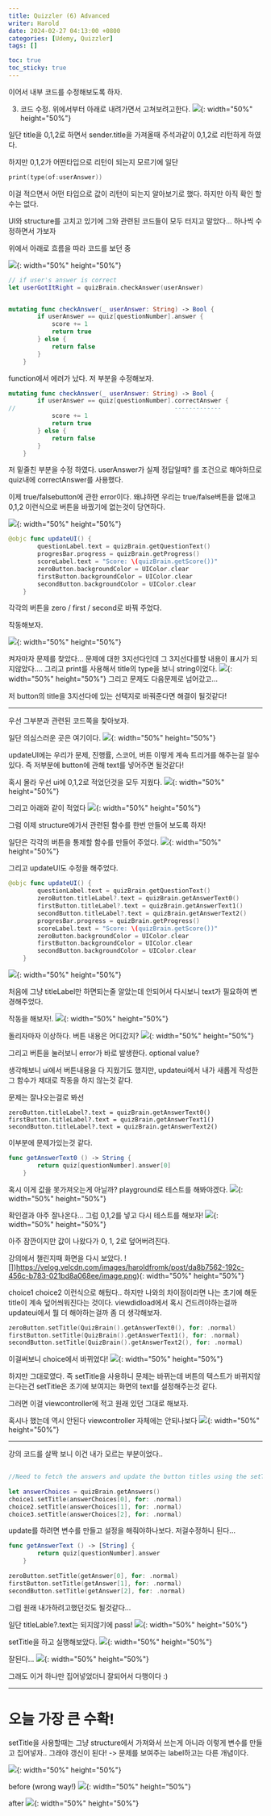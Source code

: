 ```yaml
---
title: Quizzler (6) Advanced
writer: Harold
date: 2024-02-27 04:13:00 +0800
categories: [Udemy, Quizzler]
tags: []

toc: true
toc_sticky: true
---
```

이어서 내부 코드를 수정해보도록 하자.

3. 코드 수정.
위에서부터 아래로 내려가면서 고쳐보려고한다.
![](https://velog.velcdn.com/images/haroldfromk/post/341d7bb5-f567-4492-b5dd-4991f76f596e/image.png){: width="50%" height="50%"}

일단 title을 0,1,2로 하면서 sender.title을 가져올때 주석과같이 0,1,2로 리턴하게 하였다.

하지만 0,1,2가 어떤타입으로 리턴이 되는지 모르기에 일단 
```swift
print(type(of:userAnswer))
```
이걸 적으면서 어떤 타입으로 값이 리턴이 되는지 알아보기로 했다. 하지만 아직 확인 할 수는 없다.

UI와 structure를 고치고 있기에 그와 관련된 코드들이 모두 터지고 말았다...
하나씩 수정하면서 가보자

위에서 아래로 흐름을 따라 코드를 보던 중

![](https://velog.velcdn.com/images/haroldfromk/post/9306b261-2677-4d71-98b7-6d121fc927b4/image.png){: width="50%" height="50%"}

```swift
// if user's answer is correct
let userGotItRight = quizBrain.checkAnswer(userAnswer)


mutating func checkAnswer(_ userAnswer: String) -> Bool {
        if userAnswer == quiz[questionNumber].answer {
            score += 1
            return true
        } else {
            return false
        }
    }
```
function에서 에러가 났다. 저 부분을 수정해보자.
```swift
mutating func checkAnswer(_ userAnswer: String) -> Bool {
        if userAnswer == quiz[questionNumber].correctAnswer {
//                                            -------------
            score += 1
            return true
        } else {
            return false
        }
    }
```
저 밑줄친 부분을 수정 하였다.
userAnswer가 실제 정답일때? 를 조건으로 해야하므로
quiz내에 correctAnswer를 사용했다.

이제 true/falsebutton에 관한 error이다.
왜냐하면 우리는 true/false버튼을 없애고 0,1,2 이런식으로 버튼을 바꿨기에 없는것이 당연하다.

![](https://velog.velcdn.com/images/haroldfromk/post/0ba03fa6-c2ba-456b-8693-f8a2ada0a034/image.png){: width="50%" height="50%"}

```swift
@objc func updateUI() {
        questionLabel.text = quizBrain.getQuestionText()
        progresBar.progress = quizBrain.getProgress()
        scoreLabel.text = "Score: \(quizBrain.getScore())"
        zeroButton.backgroundColor = UIColor.clear
        firstButton.backgroundColor = UIColor.clear
        secondButton.backgroundColor = UIColor.clear
    }
```
각각의 버튼을 zero / first / second로 바꿔 주었다.

작동해보자.

![](https://velog.velcdn.com/images/haroldfromk/post/ffd31c6a-3d9d-4a02-bf0e-b7e8e54e8ae7/image.png){: width="50%" height="50%"}

켜자마자 문제를 찾았다...
문제에 대한 3지선다인데 그 3지선다를할 내용이 표시가 되지않았다....
그리고 print를 사용해서 title의 type을 보니 string이었다.
![](https://velog.velcdn.com/images/haroldfromk/post/92d87e34-c01b-481a-bf9c-c7bf0a2e03b0/image.gif){: width="50%" height="50%"}
그리고 문제도 다음문제로 넘어갔고...

저 button의 title을 3지선다에 있는 선택지로 바꿔준다면 해결이 될것같다!

---
우선 그부분과 관련된 코드쪽을 찾아보자.

일단 의심스러운 곳은 여기이다.
![](https://velog.velcdn.com/images/haroldfromk/post/efad11af-bf08-433c-bfdf-ae395facebb0/image.png){: width="50%" height="50%"}

updateUI에는 우리가 문제, 진행률, 스코어, 버튼 이렇게 계속 트리거를 해주는걸 알수있다.
즉 저부분에 button에 관해 text를 넣어주면 될것같다!

혹시 몰라 우선 ui에 0,1,2로 적었던것을 모두 지웠다.
![](https://velog.velcdn.com/images/haroldfromk/post/4f0f1e77-4d0f-42c0-ae65-e2c069a70306/image.png){: width="50%" height="50%"}

그리고 아래와 같이 적었다
![](https://velog.velcdn.com/images/haroldfromk/post/da179c48-7f61-4213-9022-f2d1d41dec52/image.png){: width="50%" height="50%"}

그럼 이제 structure에가서 관련된 함수를 한번 만들어 보도록 하자!

일단은 각각의 버튼을 통제할 함수를 만들어 주었다.
![](https://velog.velcdn.com/images/haroldfromk/post/3b89030a-c430-4737-8d43-93eb5fdb0490/image.png){: width="50%" height="50%"}

그리고 updateUI도 수정을 해주었다.
```swift
@objc func updateUI() {
        questionLabel.text = quizBrain.getQuestionText()
        zeroButton.titleLabel?.text = quizBrain.getAnswerText0()
        firstButton.titleLabel?.text = quizBrain.getAnswerText1()
        secondButton.titleLabel?.text = quizBrain.getAnswerText2()
        progresBar.progress = quizBrain.getProgress()
        scoreLabel.text = "Score: \(quizBrain.getScore())"
        zeroButton.backgroundColor = UIColor.clear
        firstButton.backgroundColor = UIColor.clear
        secondButton.backgroundColor = UIColor.clear
    }
```
![](https://velog.velcdn.com/images/haroldfromk/post/99a39051-6b47-44db-94e3-a35634521c6d/image.png){: width="50%" height="50%"}

처음에 그냥 titleLabel만 하면되는줄 알았는데 안되어서 다시보니 text가 필요하여 변경해주었다.

작동을 해보자!.
![](https://velog.velcdn.com/images/haroldfromk/post/c1ecf315-3e14-4159-9020-bc1858f47cc1/image.png){: width="50%" height="50%"}

돌리자마자 이상하다. 버튼 내용은 어디갔지?
![](https://velog.velcdn.com/images/haroldfromk/post/fc779ddc-6da9-43e3-a63b-31d8ff87dbd5/image.png){: width="50%" height="50%"}

그리고 버튼을 눌러보니 error가 바로 발생한다.
optional value? 

생각해보니 ui에서 버튼내용을 다 지웠기도 했지만, updateui에서 내가 새롭게 작성한 그 함수가 제대로 작동을 하지 않는것 같다.

문제는 잘나오는걸로 봐선
```swfit
zeroButton.titleLabel?.text = quizBrain.getAnswerText0()
firstButton.titleLabel?.text = quizBrain.getAnswerText1()
secondButton.titleLabel?.text = quizBrain.getAnswerText2()    
```
이부분에 문제가있는것 같다.
```swift
func getAnswerText0 () -> String {
        return quiz[questionNumber].answer[0]
    }
```
혹시 이게 값을 못가져오는게 아닐까?
playground로 테스트를 해봐야겠다.
![](https://velog.velcdn.com/images/haroldfromk/post/1e741b6d-d1bc-43aa-992b-28f109cc3aec/image.png){: width="50%" height="50%"}

확인결과 아주 잘나온다...
그럼 0,1,2를 넣고 다시 테스트를 해보자!
![](https://velog.velcdn.com/images/haroldfromk/post/c6fb19f5-f582-4199-bcf0-3c2270c93fb1/image.gif){: width="50%" height="50%"}

아주 잠깐이지만 값이 나왔다가 0, 1, 2로 덮어버려진다.

강의에서 챌린지때 화면을 다시 보았다.
![])https://velog.velcdn.com/images/haroldfromk/post/da8b7562-192c-456c-b783-021bd8a068ee/image.png){: width="50%" height="50%"}

choice1 choice2 이런식으로 해뒀다..
하지만 나와의 차이점이라면
나는 초기에 해둔 title이 계속 덮어씌워진다는 것이다. viewdidload에서 혹시 건드려야하는걸까 updateui에서 뭘 더 해야하는걸까 좀 더 생각해보자.

```swift
zeroButton.setTitle(QuizBrain().getAnswerText0(), for: .normal)
firstButton.setTitle(QuizBrain().getAnswerText1(), for: .normal)
secondButton.setTitle(QuizBrain().getAnswerText2(), for: .normal)
```
이걸써보니 choice에서 바뀌었다!
![](https://velog.velcdn.com/images/haroldfromk/post/2b171637-438c-446e-983c-b09458dab4e1/image.gif){: width="50%" height="50%"}

하지만 그대로였다. 즉 setTitle을 사용하니 문제는 바뀌는데 버튼의 텍스트가 바뀌지않는다는건
setTitle은 초기에 보여지는 화면의 text를 설정해주는것 같다.

그러면 이걸 viewcontroller에 적고 원래 있던 그대로 해보자.

혹시나 했는데 역시 안된다 viewcontroller 자체에는 안되나보다
![](https://velog.velcdn.com/images/haroldfromk/post/c6dd9fbd-72ca-4430-8390-120378d1c289/image.png){: width="50%" height="50%"}

---
강의 코드를 살짝 보니 이건 내가 모르는 부분이었다..

```swift
 
//Need to fetch the answers and update the button titles using the setTitle method. 
        
let answerChoices = quizBrain.getAnswers()
choice1.setTitle(answerChoices[0], for: .normal)
choice2.setTitle(answerChoices[1], for: .normal)
choice3.setTitle(answerChoices[2], for: .normal)
```
update를 하려면 변수를 만들고 설정을 해줘야하나보다. 저걸수정하니 된다...

```swift
func getAnswerText () -> [String] {
        return quiz[questionNumber].answer
    }
    
zeroButton.setTitle(getAnswer[0], for: .normal)
firstButton.setTitle(getAnswer[1], for: .normal)
secondButton.setTitle(getAnswer[2], for: .normal)    
```
그럼 원래 내가하려고했던것도 될것같다...

일단 titleLable?.text는 되지않기에 pass!
![](https://velog.velcdn.com/images/haroldfromk/post/012315f2-3c5f-4285-9f03-13ae5539d08a/image.png){: width="50%" height="50%"}

setTitle을 하고 실행해보았다.
![](https://velog.velcdn.com/images/haroldfromk/post/3fc7bfc1-aae4-4856-82bc-3284274ee892/image.png){: width="50%" height="50%"}

잘된다...
![](https://velog.velcdn.com/images/haroldfromk/post/0b3c5d82-cf47-4e45-9fc9-3f6ccbe7147a/image.gif){: width="50%" height="50%"}

그래도 이거 하나만 집어넣었더니 잘되어서 다행이다 :)

---
# 오늘 가장 큰 수확!
setTitle을 사용할때는 그냥 structure에서 가져와서 쓰는게 아니라 이렇게 변수를 만들고 집어넣자..
그래야 갱신이 된다!
-> 문제를 보여주는 label하고는 다른 개념이다.

![](https://velog.velcdn.com/images/haroldfromk/post/6cf3d388-39c0-41cc-a103-59464c52810d/image.png){: width="50%" height="50%"}

before (wrong way!)
![](https://velog.velcdn.com/images/haroldfromk/post/5eeccfe4-6c59-42df-95d2-a0e6051f07e8/image.png){: width="50%" height="50%"}

after
![](https://velog.velcdn.com/images/haroldfromk/post/c797ba77-1d7d-4809-808e-bcbb148a529b/image.png){: width="50%" height="50%"}